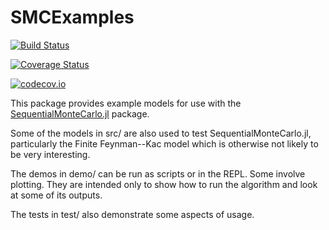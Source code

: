 # SMCExamples

[![Build Status](https://travis-ci.org/awllee/SMCExamples.jl.svg?branch=master)](https://travis-ci.org/awllee/SMCExamples.jl)

[![Coverage Status](https://coveralls.io/repos/awllee/SMCExamples.jl/badge.svg?branch=master&service=github)](https://coveralls.io/github/awllee/SMCExamples.jl?branch=master)

[![codecov.io](http://codecov.io/github/awllee/SMCExamples.jl/coverage.svg?branch=master)](http://codecov.io/github/awllee/SMCExamples.jl?branch=master)

This package provides example models for use with the [SequentialMonteCarlo.jl](https://github.com/awllee/SequentialMonteCarlo.jl) package.

Some of the models in src/ are also used to test SequentialMonteCarlo.jl, particularly the Finite Feynman--Kac model which is otherwise not likely to be very interesting.

The demos in demo/ can be run as scripts or in the REPL. Some involve plotting. They are intended only to show how to run the algorithm and look at some of its outputs.

The tests in test/ also demonstrate some aspects of usage.
